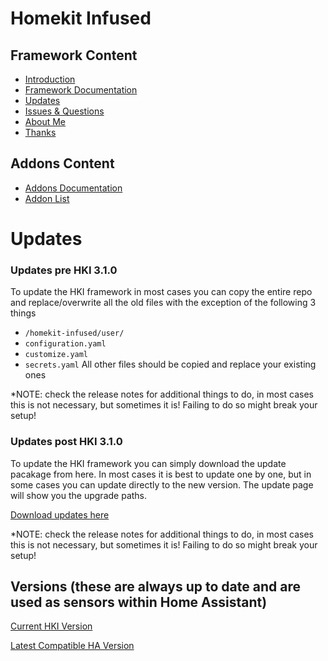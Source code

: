 # Homekit Infused

## Framework Content
- [Introduction](index.md)
- [Framework Documentation](framework.md)
- [Updates](updates.md)
- [Issues & Questions](issues.md)
- [About Me](about.md)
- [Thanks](thanks.md)

## Addons Content
- [Addons Documentation](addons.md)
- [Addon List](https://github.com/jimz011/homekit-infused/blob/master/docs/addon_list.md)

# Updates
### Updates pre HKI 3.1.0
To update the HKI framework in most cases you can copy the entire repo and replace/overwrite all the old files with the exception of the following 3 things
- `/homekit-infused/user/`
- `configuration.yaml`
- `customize.yaml`
- `secrets.yaml`
All other files should be copied and replace your existing ones

*NOTE: check the release notes for additional things to do, in most cases this is not necessary, but sometimes it is! Failing to do so might break your setup!

### Updates post HKI 3.1.0
To update the HKI framework you can simply download the update pacakage from here. In most cases it is best to update one by one, but in some cases you can update directly to the new version. The update page will show you the upgrade paths.

[Download updates here](https://github.com/jimz011/homekit-infused/tree/updates/)

*NOTE: check the release notes for additional things to do, in most cases this is not necessary, but sometimes it is! Failing to do so might break your setup!

## Versions (these are always up to date and are used as sensors within Home Assistant)
[Current HKI Version](version.html)

[Latest Compatible HA Version](compatible_version.html)

